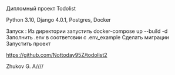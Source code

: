 Дипломный проект Todolist

Python 3.10, Django 4.0.1, Postgres, Docker

Запуск : Из директории запустить 
docker-compose up --build -d 
Заполнить .env в соответсвии с .env_example Сделать миграции Запустить проект

  https://github.com/Nottoday95Z/todolist2

Zhukov G. A////